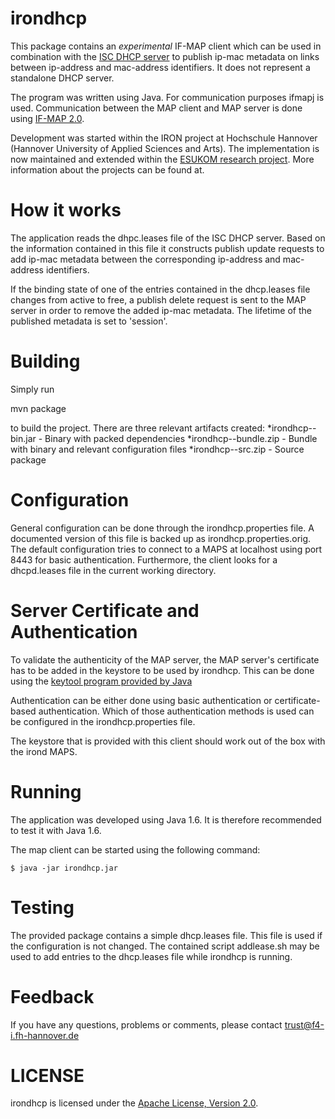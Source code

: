 irondhcp
========

This package contains an *experimental* IF-MAP client which can
be used in combination with the [ISC DHCP server][1] to publish
ip-mac metadata on links between ip-address and mac-address
identifiers. It does not represent a standalone DHCP server.

The program was written using Java. For communication purposes
ifmapj is used. Communication between the MAP client and MAP
server is done using [IF-MAP 2.0][2].

Development was started within the IRON project at Hochschule
Hannover (Hannover University of Applied Sciences and Arts). The
implementation is now maintained and extended within the [ESUKOM
research project][3]. More information about the projects can be
found at.


How it works
============

The application reads the dhpc.leases file of the ISC DHCP server.
Based on the information contained in this file it constructs
publish update requests to add ip-mac metadata between the
corresponding ip-address and mac-address identifiers.

If the binding state of one of the entries contained in the
dhcp.leases file changes from active to free, a publish delete request
is sent to the MAP server in order to remove the added ip-mac
metadata. The lifetime of the published metadata is set to 'session'.

Building
========

Simply run 

  mvn package

to build the project. There are three relevant artifacts created: 
  *irondhcp-<version>-bin.jar - Binary with packed dependencies
  *irondhcp-<version>-bundle.zip - Bundle with binary and relevant configuration files
  *irondhcp-<version>-src.zip - Source package
  

Configuration
=============

General configuration can be done through the irondhcp.properties file.
A documented version of this file is backed up as irondhcp.properties.orig. The
default configuration tries to connect to a MAPS at localhost using port 8443
for basic authentication. Furthermore, the client looks for a dhcpd.leases
file in the current working directory.


Server Certificate and Authentication
=====================================

To validate the authenticity of the MAP server, the MAP server's
certificate has to be added in the keystore to be used by irondhcp.
This can be done using the [keytool program provided by Java][4]

Authentication can be either done using basic authentication or
certificate-based authentication. Which of those authentication
methods is used can be configured in the irondhcp.properties file.

The keystore that is provided with this client should work out of the box with
the irond MAPS.


Running
=======
The application was developed using Java 1.6. It is therefore
recommended to test it with Java 1.6. 

The map client can be started using the following command:

	$ java -jar irondhcp.jar


Testing
=======

The provided package contains a simple dhcp.leases file. This file
is used if the configuration is not changed. The contained script
addlease.sh may be used to add entries to the dhcp.leases file while
irondhcp is running.

Feedback
========
If you have any questions, problems or comments, please contact
	trust@f4-i.fh-hannover.de


LICENSE
=======
irondhcp is licensed under the [Apache License, Version 2.0][5].

[1]: http://www.isc.org/software/dhcp
[2]: http://www.trustedcomputinggroup.org/resources/tnc_ifmap_binding_for_soap_specification
[3]: http://trust.f4.hs-hannover.de
[4]: http://download.oracle.com/javase/1.5.0/docs/tooldocs/solaris/keytool.html
[5]: http://www.apache.org/licenses/LICENSE-2.0.html
